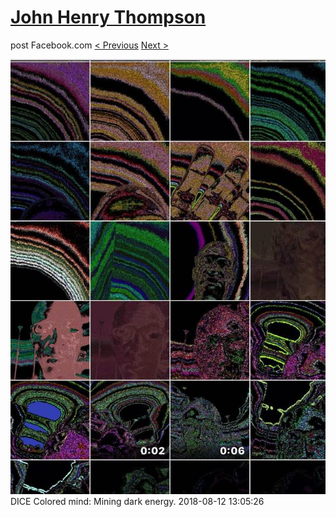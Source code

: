# [John Henry Thompson](../README.md)
post Facebook.com
[< Previous](2018-08-12-1.md) [Next >](2018-08-12-3.md)

[![](../media/2018-08-12/Timeline-Photos-DICE-Colored-mind-Mining-dark-energy.jpg)](../README.md)
DICE Colored mind: Mining dark energy.
2018-08-12 13:05:26